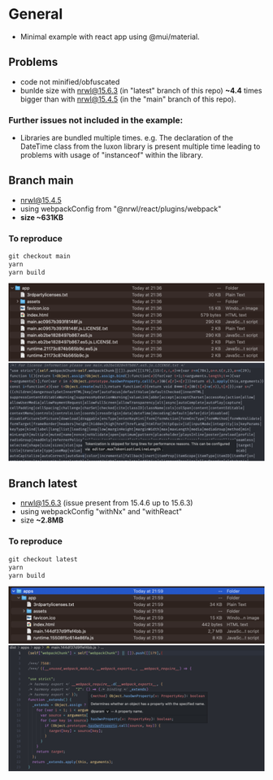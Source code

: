 # General

- Minimal example with react app using @mui/material.

## Problems

- code not minified/obfuscated
- bunlde size with nrwl@15.6.3 (in "latest" branch of this repo) **~4.4** times bigger than with nrwl@15.4.5 (in the "main" branch of this repo).

### Further issues not included in the example:

- Libraries are bundled multiple times. e.g. The declaration of the DateTime class from the luxon library is present multiple time leading to problems with usage of "instanceof" within the library.

## Branch main

- nrwl@15.4.5
- using webpackConfig from "@nrwl/react/plugins/webpack"
- **size ~631KB**

### To reproduce

```
git checkout main
yarn
yarn build
```

![artefacts](/imgs/former-artefacts.png)
![content](/imgs/former-content.png)

## Branch latest

- nrwl@15.6.3 (issue present from 15.4.6 up to 15.6.3)
- using webpackConfig "withNx" and "withReact"
- size **~2.8MB**

### To reproduce

```
git checkout latest
yarn
yarn build
```

![artefacts](/imgs/latest-artefacts.png)
![content](/imgs/latest-content.png)
